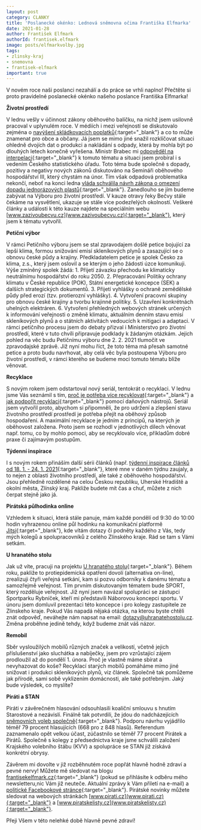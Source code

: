 ```yaml
---
layout: post
category: CLANKY
title: 'Poslanecké okénko: Lednová sněmovna očima Františka Elfmarka'
date: 2021-01-28
author: František Elfmark
authorId: frantisek.elfmark
image: posts/elfmarkvolby.jpg
tags: 
- zlinsky-kraj
- snemovna
- frantisek-elfmark
important: true
---
```

V novém roce naši poslanci nezahálí a do práce se vrhli naplno! Přečtěte si proto pravidelné poslanecké okénko našeho poslance Františka Elfmarka!

**Životní prostředí**

V lednu vešly v účinnost zákony oběhového balíčku, na nichž jsem usilovně pracoval v uplynulém roce. V médiích i mezi veřejností se diskutovalo zejména o [navýšení skládkovacích poplatků](https://www.frantisekelfmark.cz/v-nekterych-obcich-se-zvysi-poplatky-za-odpad-muze-za-to-nova-legislativa-jejimz-cilem-je-motivovat-ke-trideni-nebudme-popelnici-evropy/){:target="_blank"} a co to může znamenat pro obce a občany. Já jsem se mimo jiné snažil rozklíčovat situaci ohledně dvojích dat o produkci a nakládání s odpady, která by mohla být po dlouhých letech konečně vyřešena. Ministr Brabec mi [odpověděl na interpelaci](https://www.frantisekelfmark.cz/ministr-brabec-ke-dvojim-datum-o-odpadech-odpoved-na-interpelaci/){:target="_blank"} k tomuto tématu a situaci jsem probíral i s vedením Českého statistického úřadu. Toto téma bude společně s dopady, pozitivy a negativy nových zákonů diskutováno na Semináři oběhového hospodářství III, který chystám na únor. 
Tím však odpadová problematika nekončí, neboť na konci ledna [vláda schválila návrh zákona o omezení dopadu jednorázových plastů](https://www.frantisekelfmark.cz/zacatek-konce-jednorazovych-plastu/){:target="_blank"}. Zanedlouho se jím budeme zabývat na Výboru pro životní prostředí.  V kauze otravy řeky Bečvy stále čekáme na vysvětlení, ukazuje se stále více podezřelých okolností. Veškeré články a události k této kauze najdete na speciálním webu [www.zazivoubecvu.cz](www.zazivoubecvu.cz){:target="_blank"}, který jsem k tématu vytvořil.

**Petiční výbor**

V rámci Petičního výboru jsem se stal zpravodajem došlé petice bojující za lepší klima, formou snižování emisí skleníkových plynů a zasazující se o obnovu české půdy a krajiny. Předkladatelem petice je spolek Česko za klima, z.s., který jsem oslovil a se kterým o jeho žádosti úzce komunikuji. Výše zmíněný spolek žádá: 1. Přijetí závazku přechodu ke klimaticky neutrálnímu hospodářství do roku 2050. 2. Přepracování Politiky ochrany klimatu v České republice (POK), Státní energetické koncepce (SEK) a dalších strategických dokumentů. 3. Přijetí vyhlášky o ochraně zemědělské půdy před erozí (tzv. protierozní vyhlášky). 4. Vytvoření pracovní skupiny pro obnovu české krajiny a tvorbu krajinné politiky. 5. Uzavření konkrétnách uhelných elektráren. 6. Vytvoření přehledných webových stránek určených k informování veřejnosti o změně klimatu, aktuálním denním stavu emisí skleníkových plynů a o státních aktivitách vedoucích k mitigaci a adaptaci.
V rámci petičního procesu jsem do debaty přizval i Ministerstvo pro životní prostředí, které v tuto chvíli připravuje podklady k žádaným otázkám. Jejich pohled na věc budu Petičnímu výboru dne 2. 2. 2021 tlumočit ve zpravodajské zprávě. Již nyní mohu říct, že toto téma má přesah samotné petice a proto budu navrhovat, aby celá věc byla postoupena Výboru pro životní prostředí, v rámci kterého se budeme moci tomuto tématu blíže věnovat.

**Recyklace**

S novým rokem jsem odstartoval nový seriál, tentokrát o recyklaci. V lednu jsme Vás seznámil s tím, [proč je potřeba více recyklovat](https://www.frantisekelfmark.cz/proc-je-potreba-vice-recyklovat-1/){:target="_blank"} a [jak podpořit recyklaci](https://www.frantisekelfmark.cz/jak-podporit-recyklaci-2/){:target="_blank"} pomocí daňových nástrojů. Seriál jsem vytvořil proto, abychom si připomněli, že pro udržení a zlepšení stavu životního prostředí prostředí je potřeba přejít na oběhový způsob hospodaření. A maximální recyklace je jedním z principů, na kterých je oběhovost založena. Proto jsem se rozhodl v jednotlivých dílech věnovat např. tomu, co by mohlo pomoci, aby se recyklovalo více,  příkladům dobré praxe či zajímavým postupům. 

**Týdenní inspirace**

I s novým rokem přináším další sérii článků (např. [týdenní inspirace článků od 18. 1. - 24. 1. 2021](https://www.frantisekelfmark.cz/tydenni-inspirace-clanku-18-1-24-1-2021/){:target="_blank"}, které mne v daném týdnu zaujaly, a to nejen z oblasti životního prostředí, ale také z oběhového hospodářství. Jsou přehledně rozdělené na celou Českou republiku, Uherské Hradiště a okolní města, Zlínský kraj. Pakliže budete mít čas a chuť, můžete z nich čerpat stejně jako já.

**Pirátská půlhodinka online**

Vzhledem k situaci, která stále panuje, mám každé pondělí od 9:30 do 10:00 hodin vyhrazenou online půl hodinku na komunikační platformě [Jitsi](https://meet.jit.si/kancelarelfmark){:target="_blank"}, kde vítám dotazy či podněty každého z Vás, tedy mých kolegů a spolupracovníků z celého Zlínského kraje. Rád se tam s Vámi setkám.

**U hranatého stolu**

Jak už víte, pracuji na projektu [U hranatého stolu](https://uhranatehostolu.cz){:target="_blank"}. Během roku, pakliže to protiepidemická opatření dovolí (alternativa on-line), zrealizuji čtyři veřejná setkání, kam si pozvu odborníky k danému tématu a samozřejmě veřejnost. Tím prvním diskutovaným tématem bude SPORT, který rozděluje veřejnost. Již nyní jsem navázal spolupráci se zástupci Sportparku Rybníček, kteří mi představili Náborovou koncepci sportu. V únoru jsem domluvil prezentaci této koncepce i pro kolegy zastupitele ze Zlinskeho kraje. Pokud Vás napadá nějaká otázka, na kterou byste chtěli znát odpověď, neváhejte nám napsat na email: dotazy@uhranatehostolu.cz. Změna proběhne jedině tehdy, když budeme znát váš názor. 

**Remobil**

Sběr vysloužilých mobilů různých značek a velikostí, včetně  jejich příslušenství jako sluchátka a nabíječky, jsem pro vzrůstající zájem prodloužil až do pondělí 1. února. Proč je vlastně máme sbírat a nevyhazovat do koše? Recyklací starých mobilů pomáháme mimo jiné snižovat i produkci skleníkových plynů, viz článek. Společně tak pomůžeme jak přírodě, sami sobě vyklizením domácnosti, ale také potřebným. Jaký bude výsledek, co myslíte?

**Piráti a STAN**

Piráti v závěrečném hlasování odsouhlasili koaliční smlouvu s hnutím Starostové a nezávislí. Finálně tak potvrdili, že jdou do nadcházejících [sněmovních voleb společně](https://www.frantisekelfmark.cz/pirati-schvalili-finalne-koalicni-smlouvu-se-stan-do-snemovnich-voleb-jdou-spolecne/){:target="_blank"}. Podporu návrhu vyjádřilo téměř 79 procent hlasujících (668 pro z 848 hlasů). Referendum zaznamenalo opět velkou účast, zúčastnilo se téměř 77 procent Pirátek a Pirátů. Společně s kolegy z předsednictva kraje jsme schválili založení Krajského volebního štábu (KVV) a spolupráce se STAN již získává konkrétní obrysy.

Závěrem mi dovolte v již rozběhnutém roce popřát hlavně hodně zdraví a pevné nervy! Můžete mě sledovat na blogu [frantisekelfmark.cz](https://www.frantisekelfmark.cz/){:target="_blank"} (pokud se přihlásíte k odběru mého newsletteru,nic Vám již neuteče. Aktuální zprávy k Vám přiletí na e-mail) a [politické Facebookové stránce](https://www.facebook.com/FrantisekElfmark.DiS/){:target="_blank"}. Pirátské novinky můžete sledovat na  webových stránkách [www.pirati.cz](www.pirati.cz){:target="_blank"} a [www.piratskelisty.cz](www.piratskelisty.cz){:target="_blank"}.

Přeji Všem v této nelehké době hlavně pevné zdraví! 
